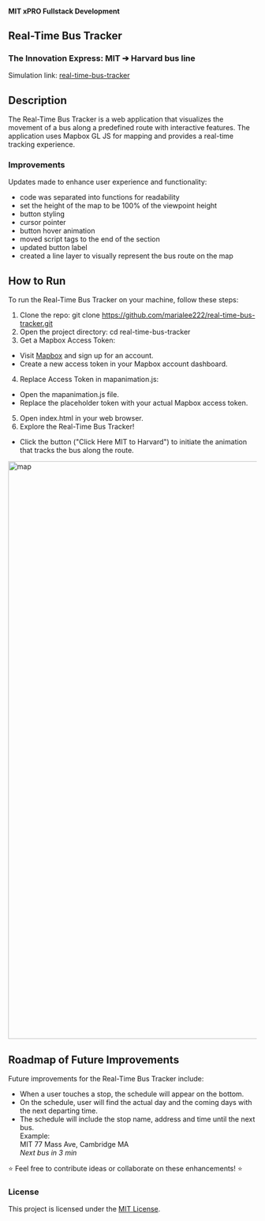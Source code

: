 #### MIT xPRO Fullstack Development
## Real-Time Bus Tracker
### The Innovation Express: MIT ➔ Harvard bus line
Simulation link: [real-time-bus-tracker](https://marialee222.github.io/real-time-bus-tracker/)

## Description
The Real-Time Bus Tracker is a web application that visualizes the movement of a bus along a predefined route with interactive features. The application uses Mapbox GL JS for mapping and provides a real-time tracking experience. 

### Improvements
Updates made to enhance user experience and functionality:
- code was separated into functions for readability
- set the height of the map to be 100% of the viewpoint height
- button styling
- cursor pointer
- button hover animation
- moved script tags to the end of the <body> section
- updated button label
- created a line layer to visually represent the bus route on the map

## How to Run
To run the Real-Time Bus Tracker on your machine, follow these steps:
1. Clone the repo: git clone https://github.com/marialee222/real-time-bus-tracker.git
2. Open the project directory: cd real-time-bus-tracker
3. Get a Mapbox Access Token:</br>
- Visit [Mapbox](https://www.mapbox.com/) and sign up for an account.</br>
- Create a new access token in your Mapbox account dashboard.</br>
4. Replace Access Token in mapanimation.js:</br>
- Open the mapanimation.js file.</br>
- Replace the placeholder token with your actual Mapbox access token.</br>
5. Open index.html in your web browser.
6. Explore the Real-Time Bus Tracker!</br>
- Click the button ("Click Here MIT to Harvard") to initiate the animation that tracks the bus along the route.

<img width="1171" alt="map" src="https://github.com/marialee222/real-time-bus-tracker/assets/150623001/520cb71b-c20f-4761-ae63-0188a070eb49">


## Roadmap of Future Improvements
Future improvements for the Real-Time Bus Tracker include:
- When a user touches a stop, the schedule will appear on the bottom.
- On the schedule, user will find the actual day and the coming days with the next departing time.
- The schedule will include the stop name, address and time until the next bus.</br>
	Example:  
	MIT
	77 Mass Ave, Cambridge MA</br>
  	<i>Next bus in 3 min</i>
   
:star: Feel free to contribute ideas or collaborate on these enhancements! :star:

### License
This project is licensed under the [MIT License](https://opensource.org/licenses/MIT).

